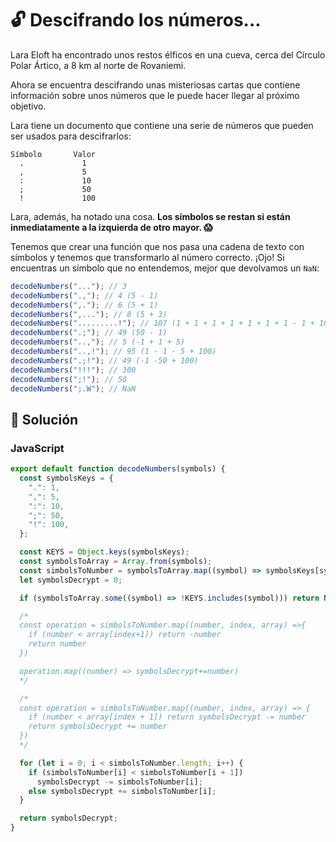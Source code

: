 # 🔓 Descifrando los números...

Lara Eloft ha encontrado unos restos élficos en una cueva, cerca del Círculo Polar Ártico, a 8 km al norte de Rovaniemi.

Ahora se encuentra descifrando unas misteriosas cartas que contiene información sobre unos números que le puede hacer llegar al próximo objetivo.

Lara tiene un documento que contiene una serie de números que pueden ser usados para descifrarlos:

```
Símbolo       Valor
  .             1
  ,             5
  :             10
  ;             50
  !             100
```

Lara, además, ha notado una cosa. **Los símbolos se restan si están inmediatamente a la izquierda de otro mayor. 😱**

Tenemos que crear una función que nos pasa una cadena de texto con símbolos y tenemos que transformarlo al número correcto. ¡Ojo! Si encuentras un símbolo que no entendemos, mejor que devolvamos un `NaN`:

```js
decodeNumbers("..."); // 3
decodeNumbers(".,"); // 4 (5 - 1)
decodeNumbers(",."); // 6 (5 + 1)
decodeNumbers(",..."); // 8 (5 + 3)
decodeNumbers(".........!"); // 107 (1 + 1 + 1 + 1 + 1 + 1 + 1 - 1 + 100)
decodeNumbers(".;"); // 49 (50 - 1)
decodeNumbers("..,"); // 5 (-1 + 1 + 5)
decodeNumbers("..,!"); // 95 (1 - 1 - 5 + 100)
decodeNumbers(".;!"); // 49 (-1 -50 + 100)
decodeNumbers("!!!"); // 300
decodeNumbers(";!"); // 50
decodeNumbers(";.W"); // NaN
```

## 👾 Solución

### JavaScript

```js
export default function decodeNumbers(symbols) {
  const symbolsKeys = {
    ".": 1,
    ",": 5,
    ":": 10,
    ";": 50,
    "!": 100,
  };

  const KEYS = Object.keys(symbolsKeys);
  const symbolsToArray = Array.from(symbols);
  const simbolsToNumber = symbolsToArray.map((symbol) => symbolsKeys[symbol]);
  let symbolsDecrypt = 0;

  if (symbolsToArray.some((symbol) => !KEYS.includes(symbol))) return NaN;

  /*
  const operation = simbolsToNumber.map((number, index, array) =>{
    if (number < array[index+1]) return -number
    return number
  })

  operation.map((number) => symbolsDecrypt+=number)
  */

  /*
  const operation = simbolsToNumber.map((number, index, array) => {
    if (number < array[index + 1]) return symbolsDecrypt -= number
    return symbolsDecrypt += number
  })
  */

  for (let i = 0; i < simbolsToNumber.length; i++) {
    if (simbolsToNumber[i] < simbolsToNumber[i + 1])
      symbolsDecrypt -= simbolsToNumber[i];
    else symbolsDecrypt += simbolsToNumber[i];
  }

  return symbolsDecrypt;
}
```
